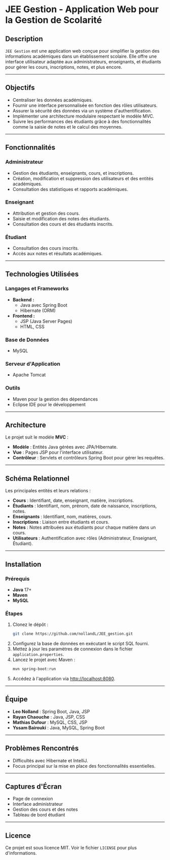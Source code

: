 
# **JEE Gestion - Application Web pour la Gestion de Scolarité**

## **Description**
`JEE Gestion` est une application web conçue pour simplifier la gestion des informations académiques dans un établissement scolaire. Elle offre une interface utilisateur adaptée aux administrateurs, enseignants, et étudiants pour gérer les cours, inscriptions, notes, et plus encore.

---

## **Objectifs**
- Centraliser les données académiques.
- Fournir une interface personnalisée en fonction des rôles utilisateurs.
- Assurer la sécurité des données via un système d'authentification.
- Implémenter une architecture modulaire respectant le modèle MVC.
- Suivre les performances des étudiants grâce à des fonctionnalités comme la saisie de notes et le calcul des moyennes.

---

## **Fonctionnalités**
### **Administrateur**
- Gestion des étudiants, enseignants, cours, et inscriptions.
- Création, modification et suppression des utilisateurs et des entités académiques.
- Consultation des statistiques et rapports académiques.

### **Enseignant**
- Attribution et gestion des cours.
- Saisie et modification des notes des étudiants.
- Consultation des cours et des étudiants inscrits.

### **Étudiant**
- Consultation des cours inscrits.
- Accès aux notes et résultats académiques.

---

## **Technologies Utilisées**
### **Langages et Frameworks**
- **Backend :**
  - Java avec Spring Boot
  - Hibernate (ORM)
- **Frontend :**
  - JSP (Java Server Pages)
  - HTML, CSS

### **Base de Données**
- MySQL

### **Serveur d'Application**
- Apache Tomcat

### **Outils**
- Maven pour la gestion des dépendances
- Eclipse IDE pour le développement

---

## **Architecture**
Le projet suit le modèle **MVC** :
- **Modèle** : Entités Java gérées avec JPA/Hibernate.
- **Vue** : Pages JSP pour l'interface utilisateur.
- **Contrôleur** : Servlets et contrôleurs Spring Boot pour gérer les requêtes.

---

## **Schéma Relationnel**
Les principales entités et leurs relations :
- **Cours** : Identifiant, date, enseignant, matière, inscriptions.
- **Étudiants** : Identifiant, nom, prénom, date de naissance, inscriptions, notes.
- **Enseignants** : Identifiant, nom, matières, cours.
- **Inscriptions** : Liaison entre étudiants et cours.
- **Notes** : Notes attribuées aux étudiants pour chaque matière dans un cours.
- **Utilisateurs** : Authentification avec rôles (Administrateur, Enseignant, Étudiant).

---

## **Installation**
### **Prérequis**
- **Java** 17+
- **Maven**
- **MySQL**

### **Étapes**
1. Clonez le dépôt :
   ```bash
   git clone https://github.com/nollandL/JEE_gestion.git
   ```
2. Configurez la base de données en exécutant le script SQL fourni.
3. Mettez à jour les paramètres de connexion dans le fichier `application.properties`.
4. Lancez le projet avec Maven :
   ```bash
   mvn spring-boot:run
   ```
5. Accédez à l'application via [http://localhost:8080](http://localhost:8080).

---

## **Équipe**
- **Leo Nolland** : Spring Boot, Java, JSP
- **Rayan Chaouche** : Java, JSP, CSS
- **Mathias Dufour** : MySQL, CSS, JSP
- **Yssam Bairouki** : Java, MySQL, Spring Boot

---

## **Problèmes Rencontrés**
- Difficultés avec Hibernate et IntelliJ.
- Focus principal sur la mise en place des fonctionnalités essentielles.

---

## **Captures d'Écran**
- Page de connexion
- Interface administrateur
- Gestion des cours et des notes
- Tableau de bord étudiant

---

## **Licence**
Ce projet est sous licence MIT. Voir le fichier `LICENSE` pour plus d'informations.

